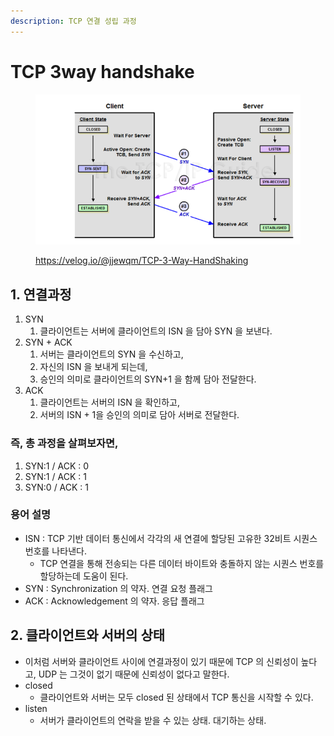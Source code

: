 ```yaml
---
description: TCP 연결 성립 과정
---
```


# TCP 3way handshake

<figure><img src="../../.gitbook/assets/image (1) (2).png" alt=""><figcaption><p><a href="https://velog.io/@jjewqm/TCP-3-Way-HandShaking">https://velog.io/@jjewqm/TCP-3-Way-HandShaking</a></p></figcaption></figure>

## 1. 연결과정&#x20;

1. SYN
   1. 클라이언트는 서버에 클라이언트의 ISN 을 담아 SYN 을 보낸다.&#x20;
2. SYN + ACK &#x20;
   1. 서버는 클라이언트의 SYN 을 수신하고,&#x20;
   2. 자신의 ISN 을 보내게 되는데,&#x20;
   3. 승인의 의미로 클라이언트의 SYN+1 을 함께 담아 전달한다.&#x20;
3. ACK
   1. 클라이언트는 서버의 ISN 을 확인하고,&#x20;
   2. 서버의 ISN + 1을 승인의 의미로 담아 서버로 전달한다.&#x20;

### 즉, 총 과정을 살펴보자면,&#x20;

1. SYN:1 / ACK : 0
2. SYN:1 / ACK : 1
3. SYN:0 / ACK : 1

### 용어 설명&#x20;

* ISN : TCP 기반 데이터 통신에서 각각의 새 연결에 할당된 고유한 32비트 시퀀스 번호를 나타낸다.&#x20;
  * TCP 연결을 통해 전송되는 다른 데이터 바이트와 충돌하지 않는 시퀀스 번호를 할당하는데 도움이 된다.&#x20;
* SYN : Synchronization 의 약자. 연결 요청 플래그&#x20;
* ACK : Acknowledgement 의 약자. 응답 플래그

## 2. 클라이언트와 서버의 상태

* 이처럼 서버와 클라이언트 사이에 연결과정이 있기 때문에 TCP 의 신뢰성이 높다고, UDP 는 그것이 없기 때문에 신뢰성이 없다고 말한다.&#x20;
* closed&#x20;
  * 클라이언트와 서버는 모두 closed 된 상태에서 TCP 통신을 시작할 수 있다.&#x20;
* listen
  * 서버가 클라이언트의 연락을 받을 수 있는 상태. 대기하는 상태.&#x20;

